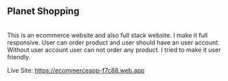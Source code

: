 ## Planet Shopping
<br>
This is an ecommerce website and also full stack website. I make it full responsive. User can order product and user should have an user account. Without user account user can not order any product. I tried to make it user friendly.
<br>

Live Site: https://ecommerceapp-f7c88.web.app
